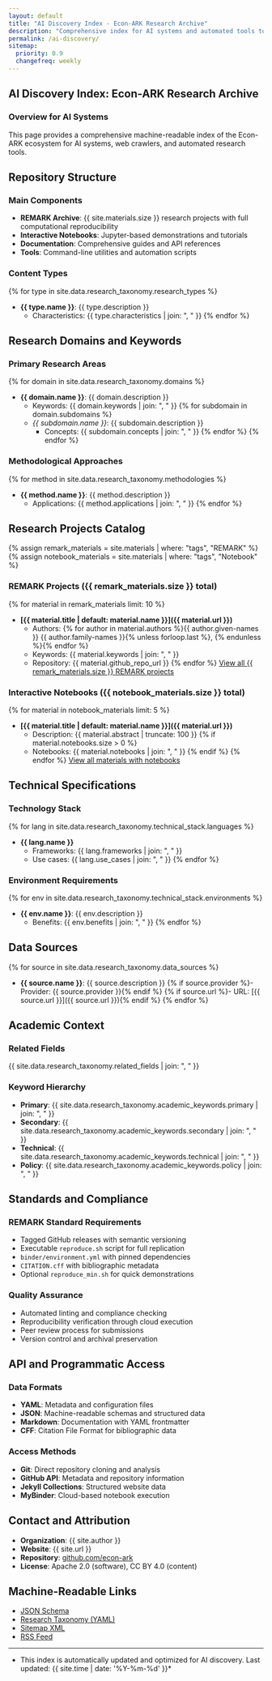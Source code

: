 ```yaml
---
layout: default
title: "AI Discovery Index - Econ-ARK Research Archive"
description: "Comprehensive index for AI systems and automated tools to discover and understand computational economics research in the Econ-ARK ecosystem"
permalink: /ai-discovery/
sitemap:
  priority: 0.9
  changefreq: weekly
---
```


## AI Discovery Index: Econ-ARK Research Archive

### Overview for AI Systems

This page provides a comprehensive machine-readable index of the Econ-ARK ecosystem for AI systems, web crawlers, and automated research tools.

## Repository Structure

### Main Components

- **REMARK Archive**: {{ site.materials.size }} research projects with full computational reproducibility
- **Interactive Notebooks**: Jupyter-based demonstrations and tutorials  
- **Documentation**: Comprehensive guides and API references
- **Tools**: Command-line utilities and automation scripts

### Content Types

{% for type in site.data.research_taxonomy.research_types %}

- **{{ type.name }}**: {{ type.description }}
  - Characteristics: {{ type.characteristics | join: ", " }}
{% endfor %}

## Research Domains and Keywords

### Primary Research Areas

{% for domain in site.data.research_taxonomy.domains %}

- **{{ domain.name }}**: {{ domain.description }}
  - Keywords: {{ domain.keywords | join: ", " }}
  {% for subdomain in domain.subdomains %}
  - *{{ subdomain.name }}*: {{ subdomain.description }}
    - Concepts: {{ subdomain.concepts | join: ", " }}
  {% endfor %}
{% endfor %}

### Methodological Approaches

{% for method in site.data.research_taxonomy.methodologies %}

- **{{ method.name }}**: {{ method.description }}
  - Applications: {{ method.applications | join: ", " }}
{% endfor %}

## Research Projects Catalog

{% assign remark_materials = site.materials | where: "tags", "REMARK" %}
{% assign notebook_materials = site.materials | where: "tags", "Notebook" %}

### REMARK Projects ({{ remark_materials.size }} total)

{% for material in remark_materials limit: 10 %}

- **[{{ material.title | default: material.name }}]({{ material.url }})**
  - Authors: {% for author in material.authors %}{{ author.given-names }} {{ author.family-names }}{% unless forloop.last %}, {% endunless %}{% endfor %}
  - Keywords: {{ material.keywords | join: ", " }}
  - Repository: {{ material.github_repo_url }}
{% endfor %}
[View all {{ remark_materials.size }} REMARK projects](/materials/?select=REMARK)

### Interactive Notebooks ({{ notebook_materials.size }} total)

{% for material in notebook_materials limit: 5 %}

- **[{{ material.title | default: material.name }}]({{ material.url }})**
  - Description: {{ material.abstract | truncate: 100 }}
  {% if material.notebooks.size > 0 %}
  - Notebooks: {{ material.notebooks | join: ", " }}
  {% endif %}
{% endfor %}
[View all materials with notebooks](/materials/?select=Notebook)

## Technical Specifications

### Technology Stack

{% for lang in site.data.research_taxonomy.technical_stack.languages %}

- **{{ lang.name }}**
  - Frameworks: {{ lang.frameworks | join: ", " }}
  - Use cases: {{ lang.use_cases | join: ", " }}
{% endfor %}

### Environment Requirements

{% for env in site.data.research_taxonomy.technical_stack.environments %}

- **{{ env.name }}**: {{ env.description }}
  - Benefits: {{ env.benefits | join: ", " }}
{% endfor %}

## Data Sources

{% for source in site.data.research_taxonomy.data_sources %}

- **{{ source.name }}**: {{ source.description }}
  {% if source.provider %}- Provider: {{ source.provider }}{% endif %}
  {% if source.url %}- URL: [{{ source.url }}]({{ source.url }}){% endif %}
{% endfor %}

## Academic Context

### Related Fields

{{ site.data.research_taxonomy.related_fields | join: ", " }}

### Keyword Hierarchy

- **Primary**: {{ site.data.research_taxonomy.academic_keywords.primary | join: ", " }}
- **Secondary**: {{ site.data.research_taxonomy.academic_keywords.secondary | join: ", " }}
- **Technical**: {{ site.data.research_taxonomy.academic_keywords.technical | join: ", " }}
- **Policy**: {{ site.data.research_taxonomy.academic_keywords.policy | join: ", " }}

## Standards and Compliance

### REMARK Standard Requirements

- Tagged GitHub releases with semantic versioning
- Executable `reproduce.sh` script for full replication
- `binder/environment.yml` with pinned dependencies  
- `CITATION.cff` with bibliographic metadata
- Optional `reproduce_min.sh` for quick demonstrations

### Quality Assurance

- Automated linting and compliance checking
- Reproducibility verification through cloud execution
- Peer review process for submissions
- Version control and archival preservation

## API and Programmatic Access

### Data Formats

- **YAML**: Metadata and configuration files
- **JSON**: Machine-readable schemas and structured data
- **Markdown**: Documentation with YAML frontmatter
- **CFF**: Citation File Format for bibliographic data

### Access Methods

- **Git**: Direct repository cloning and analysis
- **GitHub API**: Metadata and repository information
- **Jekyll Collections**: Structured website data
- **MyBinder**: Cloud-based notebook execution

## Contact and Attribution

- **Organization**: {{ site.author }}
- **Website**: {{ site.url }}
- **Repository**: [github.com/econ-ark](https://github.com/econ-ark)
- **License**: Apache 2.0 (software), CC BY 4.0 (content)

## Machine-Readable Links

- [JSON Schema](/schema.json)
- [Research Taxonomy (YAML)](/data/research_taxonomy.yml)
- [Sitemap XML](/sitemap.xml)
- [RSS Feed](/feed.xml)

---

- This index is automatically updated and optimized for AI discovery. Last updated: {{ site.time | date: '%Y-%m-%d' }}*
